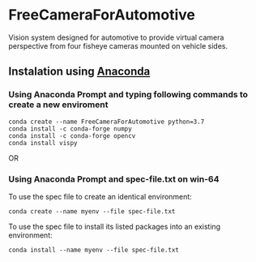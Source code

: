 # FreeCameraForAutomotive
Vision system designed for automotive to provide virtual camera perspective from four fisheye cameras mounted on vehicle sides.

## Instalation using [Anaconda](https://www.anaconda.com/products/individual)
### Using Anaconda Prompt and typing following commands to create a new enviroment
```shell
conda create --name FreeCameraForAutomotive python=3.7
conda install -c conda-forge numpy
conda install -c conda-forge opencv
conda install vispy
```

OR

### Using Anaconda Prompt and spec-file.txt on win-64

To use the spec file to create an identical environment:
```shell
conda create --name myenv --file spec-file.txt
```

To use the spec file to install its listed packages into an existing environment:
```shell
conda install --name myenv --file spec-file.txt
```
